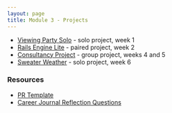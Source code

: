 ```yaml
---
layout: page
title: Module 3 - Projects
---
```


* [Viewing Party Solo](./viewing_party_solo) - solo project, week 1
* [Rails Engine Lite](./rails_engine_lite) - paired project, week 2
* [Consultancy Project](./consultancy) - group project, weeks 4 and 5
* [Sweater Weather](./sweater_weather) - solo project, week 6


### Resources
- [PR Template](./pr_template)
- [Career Journal Reflection Questions](./career_journal)
